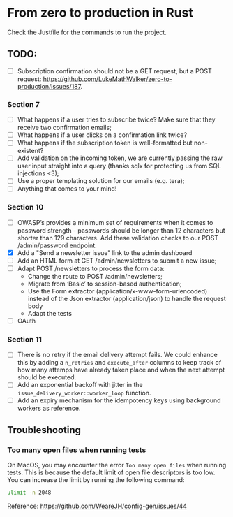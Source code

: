 # From zero to production in Rust

Check the Justfile for the commands to run the project.

## TODO:

- [ ] Subscription confirmation should not be a GET request, but a POST request: https://github.com/LukeMathWalker/zero-to-production/issues/187.

### Section 7

- [ ] What happens if a user tries to subscribe twice? Make sure that they receive two confirmation emails;
- [ ] What happens if a user clicks on a confirmation link twice?
- [ ] What happens if the subscription token is well-formatted but non-existent?
- [ ] Add validation on the incoming token, we are currently passing the raw user input straight into a query (thanks sqlx for protecting us from SQL injections <3);
- [ ] Use a proper templating solution for our emails (e.g. tera);
- [ ] Anything that comes to your mind!

### Section 10
- [ ] OWASP’s provides a minimum set of requirements when it comes to password strength - passwords should be longer than 12 characters but shorter than 129 characters.
Add these validation checks to our POST /admin/password endpoint.
- [X] Add a "Send a newsletter issue" link to the admin dashboard
- [ ] Add an HTML form at GET /admin/newsletters to submit a new issue;
- [ ] Adapt POST /newsletters to process the form data:
    - Change the route to POST /admin/newsletters;
    - Migrate from ‘Basic’ to session-based authentication;
    - Use the Form extractor (application/x-www-form-urlencoded) instead of the Json extractor (application/json) to handle the request body
    - Adapt the tests
- [ ] OAuth

### Section 11
- [ ] There is no retry if the email delivery attempt fails. We could enhance this by adding a `n_retries` and `execute_after` columns to keep track of how many attemps have already taken place and when the next attempt should be executed.
- [ ] Add an exponential backoff with jitter in the `issue_delivery_worker::worker_loop` function.
- [ ] Add an expiry mechanism for the idempotency keys using background workers as reference.

## Troubleshooting

### Too many open files when running tests

On MacOS, you may encounter the error `Too many open files` when running tests. This is because the default limit of open file descriptors is too low. You can increase the limit by running the following command:

```sh
ulimit -n 2048
```

Reference: https://github.com/WeareJH/config-gen/issues/44
